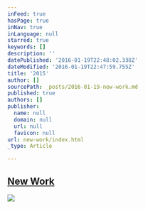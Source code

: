 ```yaml
---
inFeed: true
hasPage: true
inNav: true
inLanguage: null
starred: true
keywords: []
description: ''
datePublished: '2016-01-19T22:48:02.338Z'
dateModified: '2016-01-19T22:47:59.755Z'
title: '2015'
author: []
sourcePath: _posts/2016-01-19-new-work.md
published: true
authors: []
publisher:
  name: null
  domain: null
  url: null
  favicon: null
url: new-work/index.html
_type: Article

---
```

## [New Work][0]
![](https://s3-us-west-2.amazonaws.com/the-grid-img/p/432bd69500c72e57e551d5b1658fc120b06a2511.jpg)

[0]: https://www.instagram.com/the.creationist/